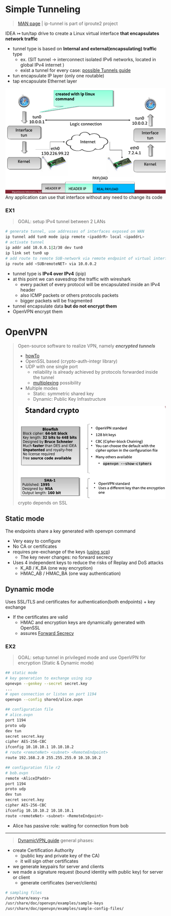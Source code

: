 # Simple Tunneling
> [MAN page](https://man7.org/linux/man-pages/man8/ip-tunnel.8.html) | ip-tunnel is part of iproute2 project 

IDEA $\rightarrowtail$ tun/tap drive to create a Linux virtual interface **that encapsulates network traffic**
- tunnel type is based on **Internal and external(encapsulating) traffic** type 
  - ex. (SIT tunnel $\rightarrow$ interconnect isolated IPv6 networks, located in global IPv4 internet )
  - exist a tunnel for every case: [possible Tunnels guide](https://developers.redhat.com/blog/2019/05/17/an-introduction-to-linux-virtual-interfaces-tunnels#)
- tun encapsulate IP layer (only one routable)
- tap encapsulate Ethernet layer

![image](/images/tun1.PNG)
Any application can use that interface without any need to change its code 

### EX1 
> GOAL: setup IPv4 tunnel between 2 LANs 
```bash
# generate tunnel, use addresses of interfaces exposed on WAN 
ip tunnel add tun0 mode ipip remote <ipaddrR> local <ipaddrL>
# activate tunnel
ip addr add 10.0.0.1|2/30 dev tun0
ip link set tun0 up
# add route to remote SUB-network via remote endpoint of virtual interface
ip route add <SUBremoteNET> via 10.0.0.2
```
- tunnel type is **IPv4 over IPv4** (ipip)
- at this point we can eavesdrop the traffic with wireshark
  - every packet of every protocol will be encapsulated inside an IPv4 header 
  - also ICMP packets or others protocols packets 
  - bigger packets will be fragmented
- tunnel encapsulate data **but do not encrypt them**
- OpenVPN encrypt them 

# OpenVPN
> Open-source software to realize VPN, namely ***encrypted tunnels***
> - [howTo](https://openvpn.net/community-resources/how-to/)
> - OpenSSL based (crypto-auth-integr library)
> - UDP with one single port 
>   - reliability is already achieved by protocols forwarded inside the tunnel
>   - [multiplexing](https://build.openvpn.net/doxygen/group__internal__multiplexer.html) possibility
> - Multiple modes
>   - Static: symmetric shared key
>   - Dynamic: Public Key Infrastructure
> 
> ![image](/images/tun2.PNG)
> crypto depends on SSL 
## Static mode
The endpoints share a key generated with openvpn command
- Very easy to configure
- No CA or certificates
- requires pre-exchange of the keys ([using scp](https://man7.org/linux/man-pages/man1/scp.1.html))
  - The key never changes: no forward secrecy
- Uses 4 independent keys to reduce the risks of Replay and DoS attacks
  - K_AB / K_BA (one way encryption)
  - HMAC_AB / HMAC_BA (one way authentication)

## Dynamic mode
Uses SSL/TLS and certificates for authentication(both endpoints) + key exchange
- If the certificates are valid
  - HMAC and encryption keys are dynamically generated with OpenSSL
  - assures [Forward Secrecy](https://en.wikipedia.org/wiki/Forward_secrecy)

### EX2 
> GOAL: setup tunnel in privileged mode and use OpenVPN for encryption (Static & Dynamic mode)
```bash
## static mode
# key generation to exchange using scp
opnevpn --genkey --secret secret.key
...
# open connection or listen on port 1194
openvpn --config shared/alice.ovpn
```
```bash
## configuration file
# alice.ovpn
port 1194
proto udp 
dev tun
secret secret.key
cipher AES-256-CBC
ifconfig 10.10.10.1 10.10.10.2
# route <remoteNet> <subnet> <RemoteEndpoint>
route 192.168.2.0 255.255.255.0 10.10.10.2
```
```bash
## configuration file r2
# bob.ovpn
remote <AliceIPaddr>
port 1194
proto udp
dev tun
secret secret.key
cipher AES-256-CBC
ifconfig 10.10.10.2 10.10.10.1
route <remoteNet> <subnet> <RemoteEndpoint>
```
- Alice has passive role: waiting for connection from bob
***
> [DynamicVPN_guide](https://github.com/OpenVPN/easy-rsa/blob/master/README.quickstart.md)
general phases:
- create Certification Authority
  - (public key and private key of the CA)
  - it will sign other certificates 
- we generate keypairs for server and clients 
- we made a signature request (bound identity with public key) for server or client
  - generate certificates (server/clients)

```bash
# sampling files
/usr/share/easy-rsa
/usr/share/doc/openvpn/examples/sample-keys
/usr/share/doc/openvpn/examples/sample-config-files/

```

